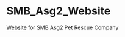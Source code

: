 # SMB_Asg2_Website
<a href="https://philkwek.github.io/SMB_Asg2_Website/">Website</a> for SMB Asg2 Pet Rescue Company


